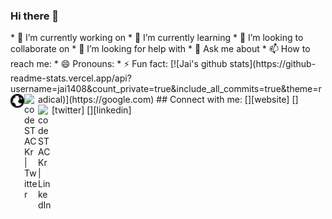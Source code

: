 ### Hi there 👋

<!--
**jai1408/jai1408** is a ✨ _special_ ✨ repository because its `README.md` (this file) appears on your GitHub profile.

Here are some ideas to get you started: --!>

* 🔭 I’m currently working on
* 🌱 I’m currently learning
* 👯 I’m looking to collaborate on
* 🤔 I’m looking for help with
* 💬 Ask me about
* 📫 How to reach me:
* 😄 Pronouns:
* ⚡ Fun fact:


[![Jai's github stats](https://github-readme-stats.vercel.app/api?username=jai1408&count_private=true&include_all_commits=true&theme=radical)](https://google.com)

## Connect with me:
[<img align="left" alt="codeSTACKr.com" width="22px" src="https://raw.githubusercontent.com/iconic/open-iconic/master/svg/globe.svg" />][website]
[<img align="left" alt="codeSTACKr | Twitter" width="22px" src="https://cdn.jsdelivr.net/npm/simple-icons@v3/icons/twitter.svg" />][twitter]
[<img align="left" alt="codeSTACKr | LinkedIn" width="22px" src="https://cdn.jsdelivr.net/npm/simple-icons@v3/icons/linkedin.svg" />][linkedin]
<br />



